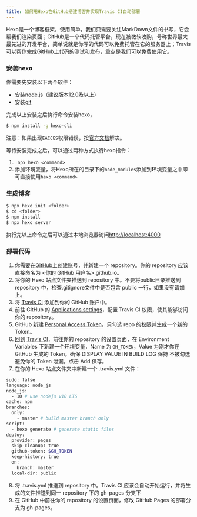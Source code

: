 ```yaml
---
title: 如何用Hexo在GitHub搭建博客并实现Travis CI自动部署
---
```

Hexo是一个博客框架，使用简单，我们只需要关注MarkDown文件的书写，它会帮我们渲染页面；GitHub是一个代码托管平台，现在被微软收购，号称世界最大最先进的开发平台，简单说就是你写的代码可以免费托管在它的服务器上；Travis可以帮你完成GitHub上代码的测试和发布，重点是我们可以免费使用它。

### 安装hexo

你需要先安装以下两个软件：
* 安装[node.js](https://nodejs.org/zh-cn/)（建议版本12.0及以上）
* 安装[git](https://git-scm.com/)

完成以上安装之后执行命令安装hexo，
``` bash
$ npm install -g hexo-cli
```
注意：如果出现```EACCES```权限错误，按[官方文档](https://docs.npmjs.com/resolving-eacces-permissions-errors-when-installing-packages-globally)解决。

等待安装完成之后，可以通过两种方式执行hexo指令：
1. ``` npx hexo <command>```
2. 添加环境变量，将Hexo所在的目录下的```node_modules```添加到环境变量之中即可直接使用```hexo <command>```

### 生成博客
``` bash
$ npx hexo init <folder>
$ cd <folder>
$ npm install
$ npx hexo server
```
执行完以上命令之后可以通过本地浏览器访问[http://localhost:4000]()

### 部署代码
1. 你需要在[GitHub](https://github.com/)上创建账号，并新建一个 repository。你的 repository 应该直接命名为 <你的 GitHub 用户名>.github.io。
2. 将你的 Hexo 站点文件夹推送到 repository 中。不要将public目录推送到repository 中，检查.gitignore文件中是否包含 public 一行，如果没有请加上。
3. 将 [Travis CI](https://github.com/marketplace/travis-ci) 添加到你的 GitHub 账户中。
4. 前往 GitHub 的 [Applications settings](https://github.com/settings/installations)，配置 Travis CI 权限，使其能够访问你的 repository。
5. GitHub 新建 [Personal Access Token](https://github.com/settings/tokens)，只勾选 repo 的权限并生成一个新的 Token。
6. 回到 [Travis CI](https://github.com/marketplace/travis-ci)，前往你的 repository 的设置页面，在 Environment Variables 下新建一个环境变量，Name 为 ```GH_TOKEN```，Value 为刚才你在 GitHub 生成的 Token。确保 DISPLAY VALUE IN BUILD LOG 保持 不被勾选 避免你的 Token 泄漏。点击 Add 保存。
7. 在你的 Hexo 站点文件夹中新建一个 .travis.yml 文件：
``` bash
sudo: false
language: node_js
node_js:
  - 10 # use nodejs v10 LTS
cache: npm
branches:
  only:
    - master # build master branch only
script:
  - hexo generate # generate static files
deploy:
  provider: pages
  skip-cleanup: true
  github-token: $GH_TOKEN
  keep-history: true
  on:
    branch: master
  local-dir: public
```
8. 将 .travis.yml 推送到 repository 中。Travis CI 应该会自动开始运行，并将生成的文件推送到同一 repository 下的 gh-pages 分支下
9. 在 GitHub 中前往你的 repository 的设置页面，修改 GitHub Pages 的部署分支为 gh-pages。




